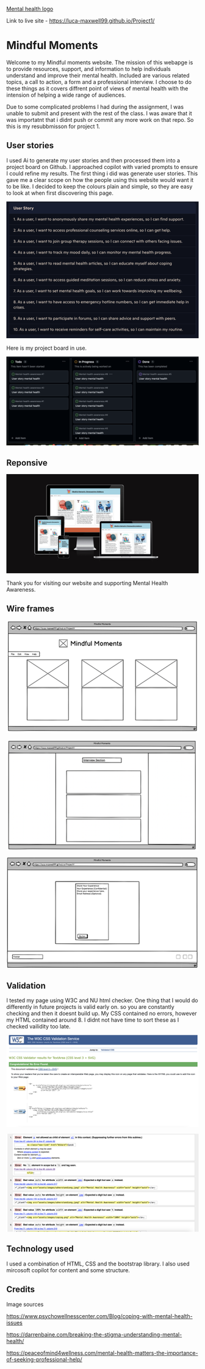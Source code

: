[Mental health logo](assets/images/icons8-mental-health-100.png)

Link to live site - https://luca-maxwell99.github.io/Project1/

# Mindful Moments 

Welcome to my Mindful moments website. The mission of this webapge is to provide resources, support, and information to help individuals understand and improve their mental health. Included are various related topics, a call to action, a form and a professional interview. I choose to do these things as it covers diffrent point of views of mental health  with the intension of helping a wide range of audiences. 

Due to some complicated problems I had during the assignment, I was unable to submit and present with the rest of the class. I was aware that it was importatnt that i didnt push or commit any more work on that repo. So this is my resubbmisson for project 1.  

## User stories 

I used Ai to generate my user stories and then processed them into a project board on Github. I approached copilot with varied prompts to ensure I could refine my results.
The first thing i did was generate user stories. This gave me a clear scope on how the people using this website would want it to be like. I decided to keep the colours plain and simple, so they are easy to look at when first discovering this page. 

![User stories](/assets/images/User%20stories.png)

Here is my project board in use. 

![project board for user stories](/assets/images/Project%20Board.png)


## Reponsive

![Am I responsive Screen shot](assets/images/AmIresponsive.png) 

Thank you for visiting our website and supporting Mental Health Awareness.


## Wire frames 

![wireframe screen shot](/assets/images/Project1wireframe1.png) 

![wireframe screenshot](/assets/images/Screenshot%202024-11-18%20at%2008.44.28.png)

![Wireframe screenshot](/assets/images/Project1wireframe3.png)



## Validation

I tested my page using W3C and NU html checker. One thing that I would do differently in future projects is valid early on. so you are constantly checking and then it doesnt build up. My CSS contained no errors, however my HTML contained around 8. I didnt not have time to sort these as I checked vailidity too late. 


![CSS validation](/assets/images/CSS%20validation.png)

![Html validation](/assets/images/html%20validation.png)


## Technology used

I used a combination of HTML, CSS and the bootstrap library. I also used mircosoft copilot for content and some structure. 


## Credits

Image sources

https://www.psychowellnesscenter.com/Blog/coping-with-mental-health-issues

https://darrenbaine.com/breaking-the-stigma-understanding-mental-health/

https://peaceofmind4wellness.com/mental-health-matters-the-importance-of-seeking-professional-help/